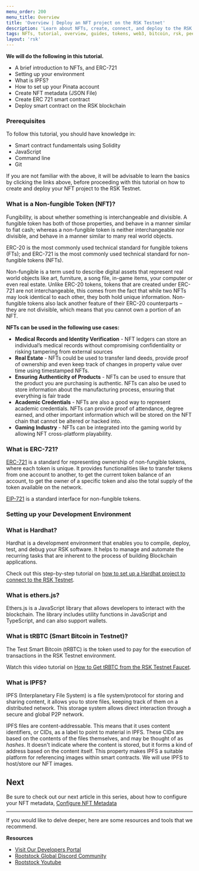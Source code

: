 ```yaml
---
menu_order: 200
menu_title: Overview
title: 'Overview | Deploy an NFT project on the RSK Testnet'
description: 'Learn about NFTs, create, connect, and deploy to the RSK Blockchain.'
tags: NFTs, tutorial, overview, guides, tokens, web3, bitcoin, rsk, peer-to-peer, blockchain, nft, ERC-721, smart-contract, hardhat, ethersjs, ipfs, metamask, testnet, pinata
layout: 'rsk'
---
```


**We will do the following in this tutorial.**

* A brief introduction to NFTs, and ERC-721
* Setting up your environment
* What is IPFS? 
* How to set up your Pinata account
* Create NFT metadata (JSON File)
* Create ERC 721 smart contract 
* Deploy smart contract on the RSK blockchain


### Prerequisites 

To follow this tutorial, you should have knowledge in:

* Smart contract fundamentals using Solidity 
* JavaScript
* Command line
* Git 

If you are not familiar with the above, it will be advisable to learn the basics by clicking the links above, before proceeding with this tutorial on how to create and deploy your NFT project to the RSK Testnet.

### What is a Non-fungible Token (NFT)?

Fungibility, is about whether something is interchangeable and divisible.
A fungible token has both of those properties,
and behave in a manner similar to fiat cash;
whereas a non-fungible token is
neither interchangeable nor divisible,
and behave in a manner similar to many real world objects.

ERC-20 is the most commonly used technical standard for fungible tokens (FTs);
and ERC-721 is the most commonly used technical standard for non-fungible tokens (NFTs).

Non-fungible is a term used to describe digital assets that represent real world objects like art, furniture, a song file, in-game items, your computer or even real estate. Unlike ERC-20 tokens, tokens that are created under ERC-721 are not interchangeable, this comes from the fact that while two NFTs may look identical to each other, they both hold unique information. Non-fungible tokens also lack another feature of their ERC-20 counterparts – they are not divisible, which means that you cannot own a portion of an NFT.

**NFTs can be used in the following use cases:**

* **Medical Records and Identity Verification** - NFT ledgers can store an individual’s medical records without compromising confidentiality or risking tampering from external sources 
* **Real Estate** - NFTs could be used to transfer land deeds, provide proof of ownership and even keep track of changes in property value over time using timestamped NFTs.
* **Ensuring Authenticity of Products** - NFTs can be used to ensure that the product you are purchasing is authentic. NFTs can also be used to store information about the manufacturing process, ensuring that everything is fair trade
* **Academic Credentials** - NFTs are also a good way to represent academic credentials. NFTs can provide proof of attendance, degree earned, and other important information which will be stored on the NFT chain that cannot be altered or hacked into.
* **Gaming Industry** - NFTs can be integrated into the gaming world by allowing NFT cross-platform playability.

### What is ERC-721?

[ERC-721](https://docs.openzeppelin.com/contracts/3.x/erc721#:~:text=ERC721%20is%20a%20standard%20for,across%20a%20number%20of%20contracts.) is a standard for representing ownership of non-fungible tokens, where each token is unique. It provides functionalities like to transfer tokens from one account to another, to get the current token balance of an account, to get the owner of a specific token and also the total supply of the token available on the network. 

[EIP-721](https://eips.ethereum.org/EIPS/eip-721) is a standard interface for non-fungible tokens.

### Setting up your Development Environment

### What is Hardhat?

Hardhat is a development environment that enables you to compile, deploy, test, and debug your RSK software. It helps to manage and automate the recurring tasks that are inherent to the process of building Blockchain applications.

Check out this step-by-step tutorial on [how to set up a Hardhat project to connect to the RSK Testnet](https://developers.rsk.co/kb/hardhat-setup-on-rsk/).

### What is ethers.js?

Ethers.js is a JavaScript library that allows developers to interact with the blockchain. The library includes utility functions in JavaScript and TypeScript, and can also support wallets.

### What is tRBTC (Smart Bitcoin in Testnet)?

The Test Smart Bitcoin (tRBTC) is the token used to pay for the execution of transactions in the RSK Testnet environment.

Watch this video tutorial on [How to Get tRBTC from the RSK Testnet Faucet](https://www.youtube.com/watch?v=twfK8Rd5hak). 

### What is IPFS?

IPFS (Interplanetary File System) is a file system/protocol for storing and sharing content, it allows you to store files, keeping track of them on a distributed network. This storage system allows direct interaction through a secure and global P2P network.

IPFS files are content-addressable. This means that it uses content identifiers, or CIDs, as a label to point to material in IPFS. These CIDs are based on the contents of the files themselves, and may be thought of as *hashes*. It doesn't indicate where the content is stored, but it forms a kind of address based on the content itself. This property makes IPFS a suitable platform for referencing images within smart contracts. We will use IPFS to host/store our NFT images.

## Next

Be sure to check out our next article in this series,
about how to configure your NFT metadata, [Configure NFT Metadata](/guides/nft/configure-nft-metadata/)

----

If you would like to delve deeper, here are some resources and tools that we recommend.

**Resources**

- [Visit Our Developers Portal](https://github.com/rsksmart/devportal) 
- [Rootstock Global Discord Community](https://rootstock.io/discord)
- [Rootstock Youtube](https://www.youtube.com/channel/UCYQSvSaqX8Q-XMbQmUG0yJg)